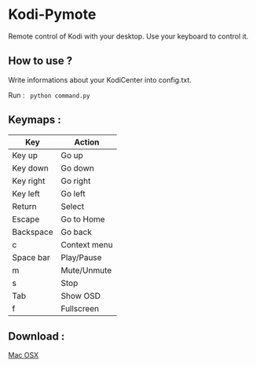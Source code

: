 Kodi-Pymote
===========

Remote control of Kodi with your desktop. Use your keyboard to control it.


How to use ?
------------

Write informations about your KodiCenter into config.txt.<br />

Run :
<code>
python command.py
</code>


Keymaps :
---------

<table>
  <thead>
    <th>Key</th>
    <th>Action</th>
  </thead>
  <tbody>
    <tr>
      <td>Key up</td>
      <td>Go up</td>
    </tr>
    <tr>
      <td>Key down</td>
      <td>Go down</td>
    </tr>
    <tr>
      <td>Key right</td>
      <td>Go right</td>
    </tr>
    <tr>
      <td>Key left</td>
      <td>Go left</td>
    </tr>
    <tr>
      <td>Return</td>
      <td>Select</td>
    </tr>
    <tr>
      <td>Escape</td>
      <td>Go to Home</td>
    </tr>
    <tr>
      <td>Backspace</td>
      <td>Go back</td>
    </tr>
    <tr>
      <td>c</td>
      <td>Context menu</td>
    </tr>
    <tr>
      <td>Space bar</td>
      <td>Play/Pause</td>
    </tr>
    <tr>
      <td>m</td>
      <td>Mute/Unmute</td>
    </tr>
    <tr>
      <td>s</td>
      <td>Stop</td>
    </tr>
    <tr>
      <td>Tab</td>
      <td>Show OSD</td>
    </tr>
    <tr>
      <td>f</td>
      <td>Fullscreen</td>
    </tr>
  </tbody>
  
</table>


Download :
----------

<a href="http://exadot.fr/files/Kodi-Pymote%20-%20Mac%20OSX.zip">Mac OSX</a>
